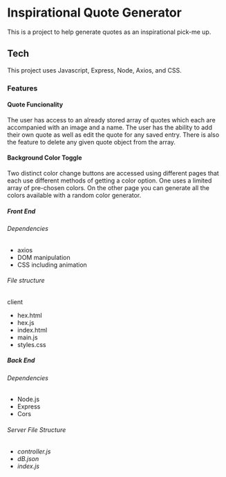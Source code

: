 <h1>Inspirational Quote Generator</h1>
This is a project to help generate quotes as an inspirational pick-me up.
<h2>Tech</h2>
This project uses Javascript, Express, Node, Axios, and CSS.

<h3>Features</h3>
<h4>Quote Funcionality</h4>
The user has access to an already stored array of quotes which each are accompanied with an image and a name. The user has the ability to add their own quote as well as edit the quote for any saved entry. There is also the feature to delete any given quote object from the array. 
<h4>Background Color Toggle</h4>
Two distinct color change buttons are accessed using different pages that each use different methods of getting a color option. One uses a limited array of pre-chosen colors. On the other page you can generate all the colors available with a random color generator.

<h5>Front End</h5>
<h6>Dependencies</h6>
<ul>  
<li>axios</li>
<li>DOM manipulation</li>
<li>CSS including animation</li>
</ul>
<h6>File structure</h6>
client
 <ul>  
 <li>hex.html</li>
 <li>hex.js</li>
 <li>index.html</li>
 <li>main.js</li>
 <li>styles.css</li>
 </ul>
<h5>Back End</h5>
<h6>Dependencies</h6>
  <ul>
  <li>Node.js</li>
  <li>Express</li>
  <li>Cors</li>
  </ul>
<h6>Server File Structure<h6>
  <ul>
  <li>controller.js</li>
  <li>dB.json</li>
  <li>index.js</li>
